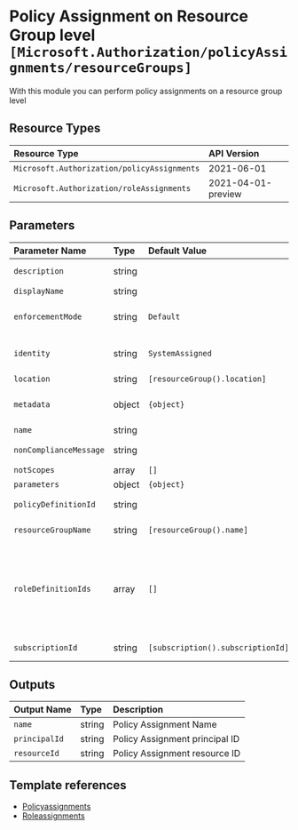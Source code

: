 # Policy Assignment on Resource Group level `[Microsoft.Authorization/policyAssignments/resourceGroups]`

With this module you can perform policy assignments on a resource group level


## Resource Types

| Resource Type | API Version |
| :-- | :-- |
| `Microsoft.Authorization/policyAssignments` | 2021-06-01 |
| `Microsoft.Authorization/roleAssignments` | 2021-04-01-preview |

## Parameters

| Parameter Name | Type | Default Value | Possible Values | Description |
| :-- | :-- | :-- | :-- | :-- |
| `description` | string |  |  | Optional. This message will be part of response in case of policy violation. |
| `displayName` | string |  |  | Optional. The display name of the policy assignment. |
| `enforcementMode` | string | `Default` | `[Default, DoNotEnforce]` | Optional. The policy assignment enforcement mode. Possible values are Default and DoNotEnforce. - Default or DoNotEnforce |
| `identity` | string | `SystemAssigned` | `[SystemAssigned, None]` | Optional. The managed identity associated with the policy assignment. Policy assignments must include a resource identity when assigning 'Modify' policy definitions. |
| `location` | string | `[resourceGroup().location]` |  | Optional. Location for all resources. |
| `metadata` | object | `{object}` |  | Optional. The policy assignment metadata. Metadata is an open ended object and is typically a collection of key-value pairs. |
| `name` | string |  |  | Required. Specifies the name of the policy assignment. |
| `nonComplianceMessage` | string |  |  | Optional. The messages that describe why a resource is non-compliant with the policy. |
| `notScopes` | array | `[]` |  | Optional. The policy excluded scopes |
| `parameters` | object | `{object}` |  | Optional. Parameters for the policy assignment if needed. |
| `policyDefinitionId` | string |  |  | Required. Specifies the ID of the policy definition or policy set definition being assigned. |
| `resourceGroupName` | string | `[resourceGroup().name]` |  | Optional. The Target Scope for the Policy. The name of the resource group for the policy assignment |
| `roleDefinitionIds` | array | `[]` |  | Required. The IDs Of the Azure Role Definition list that is used to assign permissions to the identity. You need to provide either the fully qualified ID in the following format: '/providers/Microsoft.Authorization/roleDefinitions/c2f4ef07-c644-48eb-af81-4b1b4947fb11'.. See https://docs.microsoft.com/en-us/azure/role-based-access-control/built-in-roles for the list IDs for built-in Roles. They must match on what is on the policy definition |
| `subscriptionId` | string | `[subscription().subscriptionId]` |  | Optional. The Target Scope for the Policy. The subscription ID of the subscription for the policy assignment |

## Outputs

| Output Name | Type | Description |
| :-- | :-- | :-- |
| `name` | string | Policy Assignment Name |
| `principalId` | string | Policy Assignment principal ID |
| `resourceId` | string | Policy Assignment resource ID |

## Template references

- [Policyassignments](https://docs.microsoft.com/en-us/azure/templates/Microsoft.Authorization/2021-06-01/policyAssignments)
- [Roleassignments](https://docs.microsoft.com/en-us/azure/templates/Microsoft.Authorization/roleAssignments)
